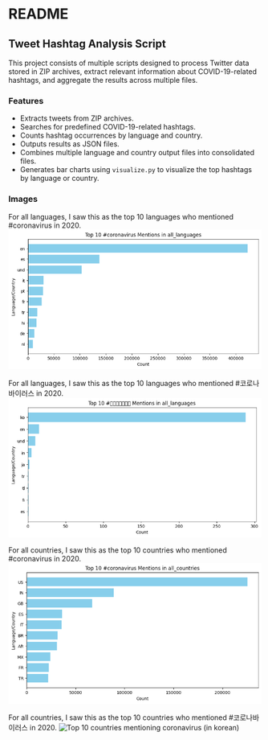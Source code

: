 # README

## Tweet Hashtag Analysis Script

This project consists of multiple scripts designed to process Twitter data stored in ZIP archives, extract relevant information about COVID-19-related hashtags, and aggregate the results across multiple files.

### Features
- Extracts tweets from ZIP archives.
- Searches for predefined COVID-19-related hashtags.
- Counts hashtag occurrences by language and country.
- Outputs results as JSON files.
- Combines multiple language and country output files into consolidated files.
- Generates bar charts using `visualize.py` to visualize the top hashtags by language or country.


### Images
 For all languages, I saw this as the top 10 languages who mentioned #coronavirus in 2020. 
 ![Top 10 languages mentioning coronavirus](src/all_languages_coronavirus_top_10_bargraph.png)

 For all languages, I saw this as the top 10 languages who mentioned #코로나바이러스 in 2020. 
 ![Top 10 languages mentioning coronavirus (in korean)](src/all_languages_코로나바이러스_top_10_bargraph.png)

 For all countries, I saw this as the top 10 countries who mentioned #coronavirus in 2020. 
 ![Top 10 countries mentioning coronavirus](src/all_countries_coronavirus_top_10_bargraph.png)

 For all countries, I saw this as the top 10 countries who mentioned #코로나바이러스 in 2020. 
 ![Top 10 countries mentioning coronavirus (in korean)](all_countries_코로나바이러스_top_10_bargraph.png)
